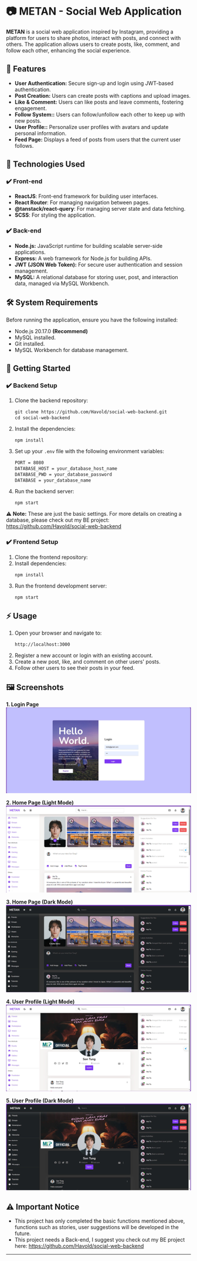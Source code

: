 # 📷 METAN - Social Web Application

__METAN__ is a social web application inspired by Instagram, providing a platform for users to share photos, interact with posts, and connect with others. The application allows users to create posts, like, comment, and follow each other, enhancing the social experience.

## 🌟 Features
- **User Authentication:** Secure sign-up and login using JWT-based authentication.
- **Post Creation:** Users can create posts with captions and upload images.
- **Like & Comment:** Users can like posts and leave comments, fostering engagement.
- **Follow System::** Users can follow/unfollow each other to keep up with new posts.
- **User Profile::** Personalize user profiles with avatars and update personal information.
- **Feed Page:** Displays a feed of posts from users that the current user follows.

## 🌟 Technologies Used
### ✔️ Front-end
- **ReactJS**: Front-end framework for building user interfaces.
- **React Router**: For managing navigation between pages.
- **@tanstack/react-query**: For managing server state and data fetching.
- **SCSS**: For styling the application.

### ✔️ Back-end
- **Node.js:** JavaScript runtime for building scalable server-side applications.
- **Express:** A web framework for Node.js for building APIs.
- **JWT (JSON Web Token):** For secure user authentication and session management.
- **MySQL:** A relational database for storing user, post, and interaction data, managed via MySQL Workbench.

## 🛠️ System Requirements

Before running the application, ensure you have the following installed:
- Node.js 20.17.0 __(Recommend)__
- MySQL installed.
- Git installed.
- MySQL Workbench for database management.

## 🚀 Getting Started
### ✔️ Backend Setup
1. Clone the backend repository:
    ```
    git clone https://github.com/Havold/social-web-backend.git
    cd social-web-backend
    ```

2. Install the dependencies:
    ```
    npm install
    ```

3. Set up your `.env` file with the following environment variables:
    ```
    PORT = 8080
    DATABASE_HOST = your_database_host_name
    DATABASE_PWD = your_database_password
    DATABASE = your_database_name
    ```

4. Run the backend server:
    ```
    npm start
    ```
⚠️ **Note:** These are just the basic settings. For more details on creating a database, please check out my BE project: https://github.com/Havold/social-web-backend
### ✔️ Frontend Setup
1. Clone the frontend repository:
2. Install dependencies:
   ```
   npm install
   ```
4. Run the frontend development server:
    ```
    npm start
    ```
## ⚡ Usage
1. Open your browser and navigate to:
    ```
    http://localhost:3000
    ```
2. Register a new account or login with an existing account.
3. Create a new post, like, and comment on other users' posts.
4. Follow other users to see their posts in your feed.

## 🖼️ Screenshots
__1. Login Page__
![Login Page](./public/images/login_page.jpg)

__2. Home Page (Light Mode)__
![Home Page Light Mode](./public/images/home_page.jpg)

__3. Home Page (Dark Mode)__
![Home Page Dark Mode](./public/images/home_page_dark.jpg)

__4. User Profile (Light Mode)__
![Home Page Dark Mode](./public/images/user_profile.jpg)

__5. User Profile (Dark Mode)__
![Home Page Dark Mode](./public/images/user_profile_dark.jpg)

## ⚠️ Important Notice
- This project has only completed the basic functions mentioned above, functions such as stories, user suggestions will be developed in the future.
- This project needs a Back-end, I suggest you check out my BE project here: https://github.com/Havold/social-web-backend
----------------------------------------------------------------------------------------
